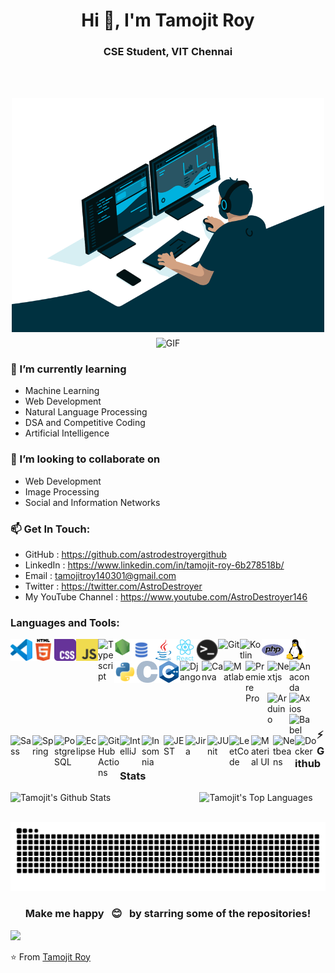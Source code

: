 <h1 align="center">Hi 👋, I'm Tamojit Roy</h1>
<h3 align="center">CSE Student, VIT Chennai</h3>
<br><br>

<p align="center">
  <img alt="GIF" src="https://raw.githubusercontent.com/PratikGarai/PratikGarai/master/code.gif" width="500px"/>
  <br>
  <img align="middle" alt="GIF" src="https://readme-typing-svg.herokuapp.com?lines=I'm+a+Software+Developer+Engineer;I'm+a+CSE+Undergraduate+Student;I'm+a+Web+Developer+and+Designer;I+am+a+Youtuber+and+Creator;I'm+a+Critical+Thinker"/>
</p>

### 🌱 I’m currently learning
- Machine Learning
- Web Development
- Natural Language Processing
- DSA and Competitive Coding
- Artificial Intelligence

### 👯 I’m looking to collaborate on
- Web Development
- Image Processing
- Social and Information Networks

### 📫 Get In Touch:
- GitHub : https://github.com/astrodestroyergithub
- LinkedIn : https://www.linkedin.com/in/tamojit-roy-6b278518b/
- Email : tamojitroy140301@gmail.com
- Twitter : https://twitter.com/AstroDestroyer
- My YouTube Channel : https://www.youtube.com/AstroDestroyer146

### Languages and Tools:

<img align="left" alt="Visual Studio Code" width="35px" src="https://raw.githubusercontent.com/github/explore/80688e429a7d4ef2fca1e82350fe8e3517d3494d/topics/visual-studio-code/visual-studio-code.png" />
<img align="left" alt="HTML5" width="35px" src="https://raw.githubusercontent.com/github/explore/80688e429a7d4ef2fca1e82350fe8e3517d3494d/topics/html/html.png" />
<img align="left" alt="CSS3" width="35px" src="https://raw.githubusercontent.com/github/explore/80688e429a7d4ef2fca1e82350fe8e3517d3494d/topics/css/css.png" />
<img align="left" alt="JavaScript" width="35px" src="https://raw.githubusercontent.com/github/explore/80688e429a7d4ef2fca1e82350fe8e3517d3494d/topics/javascript/javascript.png" />
<img align="left" alt="Typescript" width="26px" src="https://cdn.jsdelivr.net/gh/devicons/devicon/icons/typescript/typescript-original.svg" />
<img align="left" alt="Node.js" width="26px" src="https://raw.githubusercontent.com/github/explore/80688e429a7d4ef2fca1e82350fe8e3517d3494d/topics/nodejs/nodejs.png" />
<img align="left" alt="SQL" width="35px" src="https://raw.githubusercontent.com/github/explore/80688e429a7d4ef2fca1e82350fe8e3517d3494d/topics/sql/sql.png" />
<img align="left" alt="Java" width="35px" src="https://raw.githubusercontent.com/devicons/devicon/master/icons/java/java-original.svg" />
<img align="left" alt="React" width="35px" src="https://raw.githubusercontent.com/devicons/devicon/master/icons/react/react-original-wordmark.svg" /> 
<img align="left" alt="Terminal" width="35px" src="https://raw.githubusercontent.com/github/explore/80688e429a7d4ef2fca1e82350fe8e3517d3494d/topics/terminal/terminal.png" />
<img align="left" alt="Git" width="35px" src="https://www.vectorlogo.zone/logos/git-scm/git-scm-icon.svg" />
<img align="left" alt="Kotlin" width="35px" src="https://www.vectorlogo.zone/logos/kotlinlang/kotlinlang-icon.svg" /> 
<img align="left" alt="PhP" width="35px" src="https://raw.githubusercontent.com/devicons/devicon/master/icons/php/php-original.svg" />
<img align="left" alt="Linux" width="35px" src="https://raw.githubusercontent.com/devicons/devicon/master/icons/linux/linux-original.svg" />
<img align="left" alt="Python" width="35px" src="https://raw.githubusercontent.com/github/explore/80688e429a7d4ef2fca1e82350fe8e3517d3494d/topics/python/python.png" />
<img align="left" alt="C" width="35px" src="https://raw.githubusercontent.com/devicons/devicon/master/icons/c/c-original.svg" /> 
<img align="left" alt="Cpp" width="35px" src="https://raw.githubusercontent.com/devicons/devicon/master/icons/cplusplus/cplusplus-original.svg" /> 
<img align="left" alt="Django" width="35px" src="https://cdn.jsdelivr.net/gh/devicons/devicon/icons/django/django-plain-wordmark.svg" />

<img align="left" alt="Canva" width="35px" src="https://cdn.jsdelivr.net/gh/devicons/devicon/icons/canva/canva-original.svg" />
<img align="left" alt="Matlab" width="35px" src="https://cdn.jsdelivr.net/gh/devicons/devicon/icons/matlab/matlab-original.svg" />
<img align="left" alt="Premiere Pro" width="35px" src="https://cdn.jsdelivr.net/gh/devicons/devicon/icons/premierepro/premierepro-original.svg" />
<img align="left" alt="Nextjs" width="35px" src="https://cdn.jsdelivr.net/gh/devicons/devicon/icons/nextjs/nextjs-original.svg" />
<img align="left" alt="Anaconda" width="35px" src="https://cdn.jsdelivr.net/gh/devicons/devicon@latest/icons/anaconda/anaconda-original.svg" />
<img align="left" alt="Arduino" width="35px" src="https://cdn.jsdelivr.net/gh/devicons/devicon@latest/icons/arduino/arduino-original.svg" />
<img align="left" alt="Axios" width="35px" src="https://cdn.jsdelivr.net/gh/devicons/devicon@latest/icons/axios/axios-plain-wordmark.svg" />
<img align="left" alt="Babel" width="35px" src="https://cdn.jsdelivr.net/gh/devicons/devicon@latest/icons/babel/babel-original.svg" />
<img align="left" alt="Sass" width="35px" src="https://cdn.jsdelivr.net/gh/devicons/devicon@latest/icons/sass/sass-original.svg" />
<img align="left" alt="Spring" width="35px" src="https://cdn.jsdelivr.net/gh/devicons/devicon@latest/icons/spring/spring-original.svg" />
<img align="left" alt="PostgreSQL" width="35px" src="https://cdn.jsdelivr.net/gh/devicons/devicon@latest/icons/postgresql/postgresql-original-wordmark.svg" />
<img align="left" alt="Eclipse" width="35px" src="https://cdn.jsdelivr.net/gh/devicons/devicon@latest/icons/eclipse/eclipse-original.svg" />
<img align="left" alt="GitHub Actions" width="35px" src="https://cdn.jsdelivr.net/gh/devicons/devicon@latest/icons/githubactions/githubactions-original.svg" />
<img align="left" alt="IntelliJ" width="35px" src="https://cdn.jsdelivr.net/gh/devicons/devicon@latest/icons/intellij/intellij-original.svg" />
<img align="left" alt="Insomnia" width="35px" src="https://cdn.jsdelivr.net/gh/devicons/devicon@latest/icons/insomnia/insomnia-original.svg" />
<img align="left" alt="JEST" width="35px" src="https://cdn.jsdelivr.net/gh/devicons/devicon@latest/icons/jest/jest-plain.svg" />
<img align="left" alt="Jira" width="35px" src="https://cdn.jsdelivr.net/gh/devicons/devicon@latest/icons/jira/jira-original.svg" />
<img align="left" alt="JUnit" width="35px" src="https://cdn.jsdelivr.net/gh/devicons/devicon@latest/icons/junit/junit-original.svg" />

<img align="left" alt="LeetCode" width="35px" src="https://cdn.jsdelivr.net/gh/devicons/devicon@latest/icons/leetcode/leetcode-original.svg" />
<img align="left" alt="Material UI" width="35px" src="https://cdn.jsdelivr.net/gh/devicons/devicon@latest/icons/materialui/materialui-original.svg" />
<img align="left" alt="Netbeans" width="35px" src="https://cdn.jsdelivr.net/gh/devicons/devicon@latest/icons/netbeans/netbeans-original.svg" />
<img align="left" alt="Docker" width="35px" src="https://cdn.jsdelivr.net/gh/devicons/devicon@latest/icons/docker/docker-original.svg" />
<br>
<br>
<br>
<br>
<br>
<br>
<br>

### :zap: Github Stats

<img align="left" src="https://github-readme-stats.sumanth-talluri.vercel.app/api?username=astrodestroyergithub&show_icons=true&title_color=fff&icon_color=79ff97&text_color=efefef&bg_color=24292e" alt="Tamojit's Github Stats" width="60%">

<img src="https://github-readme-stats.sumanth-talluri.vercel.app/api/top-langs/?username=astrodestroyergithub&show_icons=true&hide_border=true&theme=radical" width="37%" alt="Tamojit's Top Languages">

<br>

<br>

<p align="center">
<img src="https://github.com/astrodestroyergithub/astrodestroyergithub/blob/output/github-contribution-grid-snake.svg"/>
</p>

<div align="center">
<h3 align="center">Make me happy &nbsp; 😊 &nbsp; by starring some of the repositories!</h3>
</div><img src="https://github.com/punitkmryh/punitkmryh/blob/master/wave.svg" />

⭐️ From [Tamojit Roy](https://github.com/astrodestroyergithub)
